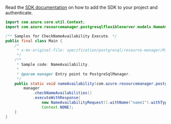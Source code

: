 Read the [SDK documentation](https://github.com/Azure/azure-sdk-for-java/blob/azure-resourcemanager-postgresqlflexibleserver_1.0.0-beta.4/sdk/postgresqlflexibleserver/azure-resourcemanager-postgresqlflexibleserver/README.md) on how to add the SDK to your project and authenticate.

```java
import com.azure.core.util.Context;
import com.azure.resourcemanager.postgresqlflexibleserver.models.NameAvailabilityRequest;

/** Samples for CheckNameAvailability Execute. */
public final class Main {
    /*
     * x-ms-original-file: specification/postgresql/resource-manager/Microsoft.DBforPostgreSQL/stable/2021-06-01/examples/CheckNameAvailability.json
     */
    /**
     * Sample code: NameAvailability.
     *
     * @param manager Entry point to PostgreSqlManager.
     */
    public static void nameAvailability(com.azure.resourcemanager.postgresqlflexibleserver.PostgreSqlManager manager) {
        manager
            .checkNameAvailabilities()
            .executeWithResponse(
                new NameAvailabilityRequest().withName("name1").withType("Microsoft.DBforPostgreSQL/flexibleServers"),
                Context.NONE);
    }
}
```
